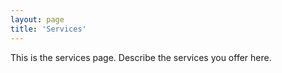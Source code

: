 ```yaml
---
layout: page
title: 'Services'
---
```


This is the services page. Describe the services you offer here.
